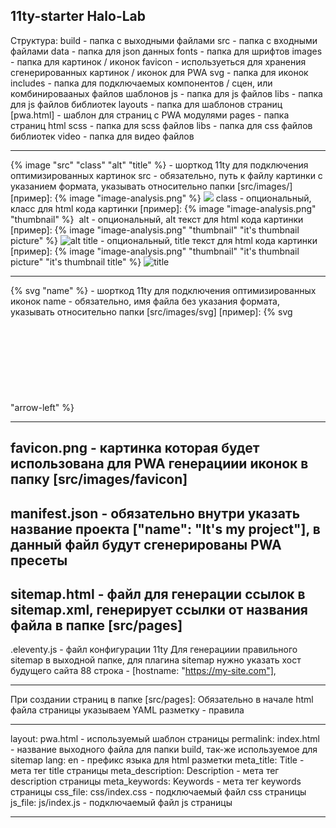 ## 11ty-starter Halo-Lab

Структура:
build - папка с выходными файлами
src - папка с входными файлами
data - папка для json данных
fonts - папка для шрифтов
images - папка для картинок / иконок
favicon - используеться для хранения сгенерированных картинок / иконок для PWA
svg - папка для иконок
includes - папка для подключаемых компонентов / сцен, или комбинировааных файлов шаблонов
js - папка для js файлов
libs - папка для js файлов библиотек
layouts - папка для шаблонов страниц
[pwa.html] - шаблон для страниц c PWA модулями
pages - папка страниц html
scss - папка для scss файлов
libs - папка для css файлов библиотек
video - папка для видео файлов

---

{% image "src" "class" "alt" "title" %} - шорткод 11ty для подключения оптимизированных картинок
src - обязательно, путь к файлу картинки с указанием формата, указывать относительно папки [src/images/]
[пример]: {% image "image-analysis.png" %} <picture> <img src="src" /> </picture>
class - опциональный, класс для html кода картинки
[пример]: {% image "image-analysis.png" "thumbnail" %} <picture> <img class="class" /> </picture>
alt - опциональный, alt текст для html кода картинки
[пример]: {% image "image-analysis.png" "thumbnail" "it's thumbnail picture" %} <picture> <img alt="alt" /> </picture>
title - опциональный, title текст для html кода картинки
[пример]: {% image "image-analysis.png" "thumbnail" "it's thumbnail picture" "it's thumbnail title" %} <picture> <img title="title" /> </picture>

---

{% svg "name" %} - шорткод 11ty для подключения оптимизированных иконок
name - обязательно, имя файла без указания формата, указывать относительно папки [src/images/svg]
[пример]: {% svg "arrow-left" %} <svg>...</svg>

---

## favicon.png - картинка которая будет использована для PWA генерациии иконок в папку [src/images/favicon]

## manifest.json - обязательно внутри указать название проекта ["name": "It's my project"], в данный файл будут сгенерированы PWA пресеты

## sitemap.html - файл для генерации ссылок в sitemap.xml, генерирует ссылки от названия файла в папке [src/pages]

.eleventy.js - файл конфигурации 11ty
Для генерациии правильного sitemap в выходной папке, для плагина sitemap нужно указать хост будущего сайта 88 строка - [hostname: "https://my-site.com"],

---

При создании страниц в папке [src/pages]:
Обязательно в начале html файла страницы указываем YAML разметку - правила

---

layout: pwa.html - используемый шаблон страницы
permalink: index.html - название выходного файла для папки build, так-же используемое для sitemap
lang: en - префикс языка для html разметки
meta_title: Title - мета тег title страницы
meta_description: Description - мета тег description страницы
meta_keywords: Keywords - мета тег keywords страницы
css_file: css/index.css - подключаемый файл css страницы
js_file: js/index.js - подключаемый файл js страницы

---
